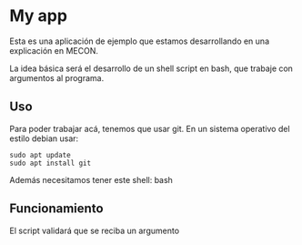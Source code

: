 # My app

Esta es una aplicación de ejemplo que estamos desarrollando en una explicación
en MECON.

La idea básica será el desarrollo de un shell script en bash, que trabaje con
argumentos al programa.

## Uso

Para poder trabajar acá, tenemos que usar git. En un sistema operativo del
estilo debian usar:

```
sudo apt update
sudo apt install git
```

Además necesitamos tener este shell: bash

## Funcionamiento

El script validará que se reciba un argumento
